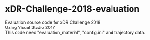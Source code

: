 # xDR-Challenge-2018-evaluation
Evaluation source code for xDR Challenge 2018  
Using Visual Studio 2017  
This code need "evaluation_material", "config.ini" and trajectory data.
